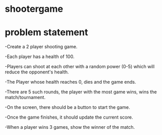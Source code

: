 # shootergame
# problem statement 

-Create a 2 player shooting game.

-Each player has a health of 100.

-Players can shoot at each other with a random power (0-5) which will reduce the opponent's health.

-The Player whose health reaches 0, dies and the game ends.

-There are 5 such rounds, the player with the most game wins, wins the match/tournament.

-On the screen, there should be a button to start the game.

-Once the game finishes, it should update the current score.

-When a player wins 3 games, show the winner of the match.
